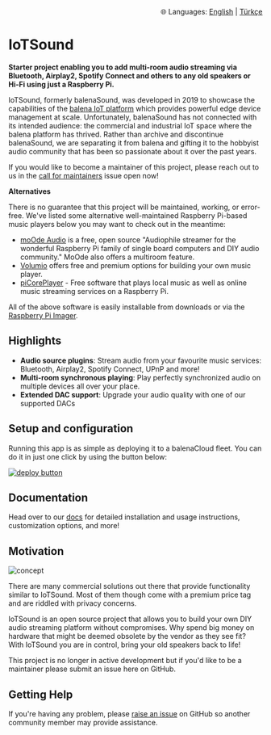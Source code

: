 <div align="right">

🌐 Languages: [English](README.md) | [Türkçe](README.tr.md)

</div>


# IoTSound

**Starter project enabling you to add multi-room audio streaming via Bluetooth, Airplay2, Spotify Connect and others to any old speakers or Hi-Fi using just a Raspberry Pi.**

IoTSound, formerly balenaSound, was developed in 2019 to showcase the capabilities of the [balena IoT platform](https://www.balena.io/) which provides powerful edge device management at scale. Unfortunately, balenaSound has not connected with its intended audience: the commercial and industrial IoT space where the balena platform has thrived. Rather than archive and discontinue balenaSound, we are separating it from balena and gifting it to the hobbyist audio community that has been so passionate about it over the past years. 

If you would like to become a maintainer of this project, please reach out to us in the [call for maintainers](https://github.com/iotsound/iotsound/issues/689) issue open now!

**Alternatives**

There is no guarantee that this project will be maintained, working, or error-free. We've listed some alternative well-maintained Raspberry Pi-based music players below you may want to check out in the meantime:
 
- [moOde Audio](https://moodeaudio.org/) is a free, open source "Audiophile streamer for the wonderful Raspberry Pi family of single board computers and DIY audio community." MoOde also offers a multiroom feature.
- [Volumio](https://volumio.com/) offers free and premium options for building your own music player.
- [piCorePlayer](https://www.picoreplayer.org/) - Free software that plays local music as well as online music streaming services on a Raspberry Pi.

All of the above software is easily installable from downloads or via the [Raspberry Pi Imager](https://www.raspberrypi.com/software/).

## Highlights

- **Audio source plugins**: Stream audio from your favourite music services: Bluetooth, Airplay2, Spotify Connect, UPnP and more!
- **Multi-room synchronous playing**: Play perfectly synchronized audio on multiple devices all over your place.
- **Extended DAC support**: Upgrade your audio quality with one of our supported DACs

## Setup and configuration

Running this app is as simple as deploying it to a balenaCloud fleet. You can do it in just one click by using the button below:

[![deploy button](https://balena.io/deploy.svg)](https://dashboard.balena-cloud.com/deploy?repoUrl=https://github.com/iotsound/iotsound&defaultDeviceType=raspberry-pi)

## Documentation

Head over to our [docs](https://iotsound.github.io/) for detailed installation and usage instructions, customization options, and more!

## Motivation

![concept](https://raw.githubusercontent.com/iotsound/iotsound/master/docs/images/sound.png)

There are many commercial solutions out there that provide functionality similar to IoTSound. Most of them though come with a premium price tag and are riddled with privacy concerns.

IoTSound is an open source project that allows you to build your own DIY audio streaming platform without compromises. Why spend big money on hardware that might be deemed obsolete by the vendor as they see fit? With IoTSound you are in control, bring your old speakers back to life!

This project is no longer in active development but if you'd like to be a maintainer please submit an issue here on GitHub.

## Getting Help

If you're having any problem, please [raise an issue](https://github.com/iotsound/iotsound/issues/new) on GitHub so another community member may provide assistance.
